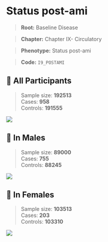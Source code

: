 # Status post-ami

> **Root:** Baseline Disease  

> **Chapter:** Chapter IX- Circulatory  

> **Phenotype:** Status post-ami  

> **Code:** `I9_POSTAMI`

## 🧪 All Participants  
> Sample size: **192513**  
> Cases: **958**  
> Controls: **191555**
<img src="/Disease/Figures/ALL/Baseline/I9_POSTAMI.png"/>
<CsvTable src="/Disease_Data/ALL/Baseline/LG_I9_POSTAMI.csv" label="🔍 View full results" />

## 👨 In Males  
> Sample size: **89000**  
> Cases: **755**  
> Controls: **88245**
<img src="/Disease/Figures/Male/Baseline/I9_POSTAMI.png"/>
<CsvTable src="/Disease_Data/Male/Baseline/LG_I9_POSTAMI.csv" label="🔍 View full results" />

## 👩 In Females  
> Sample size: **103513**  
> Cases: **203**  
> Controls: **103310**
<img src="/Disease/Figures/Female/Baseline/I9_POSTAMI.png"/>
<CsvTable src="/Disease_Data/Female/Baseline/LG_I9_POSTAMI.csv" label="🔍 View full results" />
